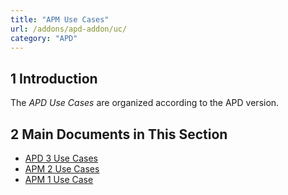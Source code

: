 ```yaml
---
title: "APM Use Cases"
url: /addons/apd-addon/uc/
category: "APD"
---
```


## 1 Introduction

The *APD Use Cases* are organized according to the APD version.

## 2 Main Documents in This Section

* [APD 3 Use Cases](/addons/apd-addon/uc-three/)
* [APM 2 Use Cases](/addons/apd-addon/uc-two/)
* [APM 1 Use Case](/addons/apd-addon/uc-one/)
